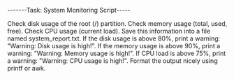 -------Task: System Monitoring Script-----

Check disk usage of the root (/) partition.
Check memory usage (total, used, free).
Check CPU usage (current load).
Save this information into a file named system_report.txt.
If the disk usage is above 80%, print a warning: "Warning: Disk usage is high!".
If the memory usage is above 90%, print a warning: "Warning: Memory usage is high!".
If CPU load is above 75%, print a warning: "Warning: CPU usage is high!".
Format the output nicely using printf or awk.
